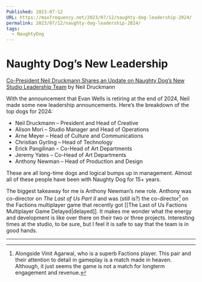 ```yaml
---
Published: 2023-07-12
URL: https://maxfrequency.net/2023/07/12/naughty-dog-leadership-2024/
permalink: 2023/07/12/naughty-dog-leadership-2024/
tags:
  - NaughtyDog
---
```

# Naughty Dog’s New Leadership

[Co-President Neil Druckmann Shares an Update on Naughty Dog’s New Studio Leadership Team](https://www.naughtydog.com/blog/neil_druckmann_naughty_dog_studio_leadership_team) by Neil Druckmann

With the announcement that Evan Wells is retiring at the end of 2024, Neil made some new leadership announcements. Here’s the breakdown of the top dogs for 2024:

- Neil Druckmann – President and Head of Creative
- Alison Mori – Studio Manager and Head of Operations
- Arne Meyer – Head of Culture and Communications
- Christian Gyrling – Head of Technology
- Erick Pangilinan – Co-Head of Art Departments
- Jeremy Yates – Co-Head of Art Departments
- Anthony Newman – Head of Production and Design

These are all long-time dogs and logical bumps up in management. Almost all of these people have been with Naughty Dog for 15+ years.

The biggest takeaway for me is Anthony Newman’s new role. Anthony was co-director on *The Last of Us Part II* and was (still is?) the co-director[^1] on the Factions multiplayer game that recently got [[The Last of Us Factions Multiplayer Game Delayed|delayed]]. It makes me wonder what the energy and development is like over there on their two or three projects. Interesting times at the studio, to be sure, but I feel it is safe to say that the team is in good hands.

---
[^1]: Alongside Vinit Agarwal, who is a superb Factions player. This pair and their attention to detail in gameplay is a match made in heaven. Although, it just seems the game is not a match for longterm engagement and revenue.
